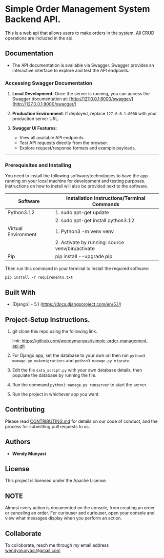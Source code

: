 # Simple Order Management System Backend API.

This is a web api that allows users to make orders in the system. All CRUD operations are included in the api.

## Documentation

- The API documentation is available via Swagger. Swagger provides an interactive interface to explore and test the API endpoints.

### Accessing Swagger Documentation

1. **Local Development**:
   Once the server is running, you can access the Swagger documentation at:
   [http://127.0.0.1:8000/swagger/](http://127.0.0.1:8000/swagger/)

2. **Production Environment**:
   If deployed, replace `127.0.0.1:8000` with your production server URL.

3. **Swagger UI Features**:
   - View all available API endpoints.
   - Test API requests directly from the browser.
   - Explore request/response formats and example payloads.

---

### Prerequisites and Installing

You need to install the following software/technologies to have the app running on your local machine for development and testing purposes. Instructions on how to install will also be provided next to the software.

| Software            | Installation Instructions/Terminal Commands      |
| ------------------- | ------------------------------------------------ |
| Python3.12          | 1. sudo apt-get update                           |
|                     | 2. sudo apt-get install python3.12               |
| Virtual Environment | 1. Python3 -m venv venv                          |
|                     | 2. Activate by running: source venv/bin/activate |
| Pip                 | pip install --upgrade pip                        |

Then run this command in your terminal to install the required software:

```
pip install -r requirements.txt
```

## Built With

- [Django] - 5.1 (https://docs.djangoproject.com/en/5.1/)

## Project-Setup Instructions.

1. git clone this repo using the following link.

   link: https://github.com/wendymunyasi/simple-order-management-api.git

2. For Django app, set the database to your own url then run `python3 manage.py makemigrations` and `python3 manage.py migrate`.
3. Edit the file `data_script.py` with your own database details, then populate the database by running the file.
4. Run the command `python3 manage.py runserver` to start the server.
5. Run the project in whichever app you want.

## Contributing

Please read [CONTRIBUTING.md](https://gist.github.com/PurpleBooth/b24679402957c63ec426) for details on our code of conduct, and the process for submitting pull requests to us.

## Authors

- **Wendy Munyasi**

## License

This project is licensed under the Apache License.

## NOTE

Almost every action is documented on the console, from creating an order or canceling an order. For curiouser and curiouser, open your console and view what messages display when you perform an action.

## Collaborate

To colloborate, reach me through my email address wendymunyasi@gmail.com
